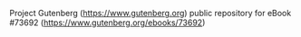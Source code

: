 Project Gutenberg (https://www.gutenberg.org) public repository for
eBook #73692 (https://www.gutenberg.org/ebooks/73692)

